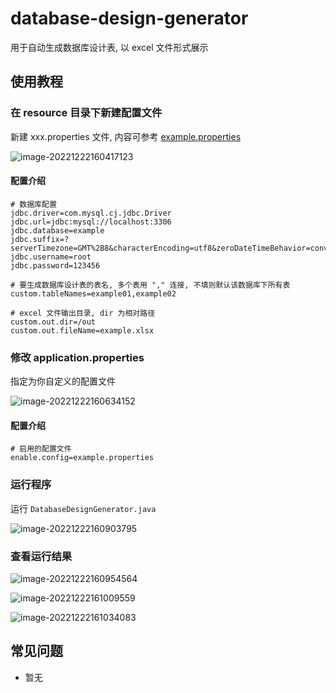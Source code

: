 # database-design-generator

用于自动生成数据库设计表, 以 excel 文件形式展示



## 使用教程

### 在 resource 目录下新建配置文件

新建 xxx.properties 文件, 内容可参考 [example.properties](src/main/resources/config/example.properties)

![image-20221222160417123](https://typora-oss.yixihan.chat//img/202212221604457.png)



#### 配置介绍

```properties
# 数据库配置
jdbc.driver=com.mysql.cj.jdbc.Driver
jdbc.url=jdbc:mysql://localhost:3306
jdbc.database=example
jdbc.suffix=?serverTimezone=GMT%2B8&characterEncoding=utf8&zeroDateTimeBehavior=convertToNull
jdbc.username=root
jdbc.password=123456

# 要生成数据库设计表的表名, 多个表用 "," 连接, 不填则默认该数据库下所有表
custom.tableNames=example01,example02

# excel 文件输出目录, dir 为相对路径
custom.out.dir=/out
custom.out.fileName=example.xlsx

```



### 修改 application.properties

指定为你自定义的配置文件

![image-20221222160634152](https://typora-oss.yixihan.chat//img/202212221606223.png)



#### 配置介绍

```properties
# 启用的配置文件
enable.config=example.properties
```



### 运行程序

运行 `DatabaseDesignGenerator.java`

![image-20221222160903795](https://typora-oss.yixihan.chat//img/202212221609269.png)



### 查看运行结果

![image-20221222160954564](https://typora-oss.yixihan.chat//img/202212221609601.png)

![image-20221222161009559](https://typora-oss.yixihan.chat//img/202212221610773.png)

![image-20221222161034083](https://typora-oss.yixihan.chat//img/202212221610215.png)



## 常见问题

- 暂无
